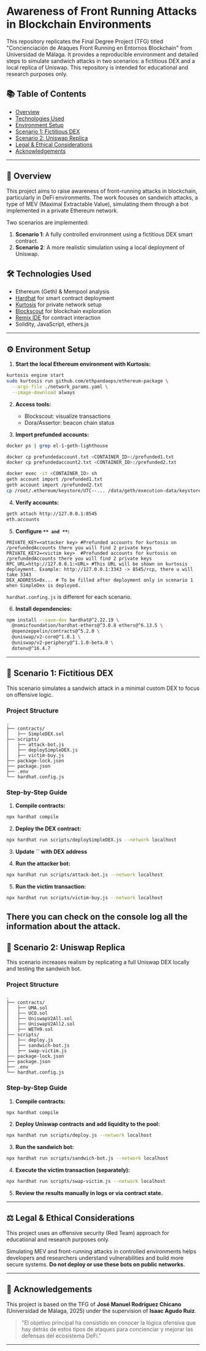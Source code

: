 # Awareness of Front Running Attacks in Blockchain Environments

This repository replicates the Final Degree Project (TFG) titled "Concienciación de Ataques Front Running en Entornos Blockchain" from Universidad de Málaga. It provides a reproducible environment and detailed steps to simulate sandwich attacks in two scenarios: a fictitious DEX and a local replica of Uniswap. This repository is intended for educational and research purposes only.

## 📚 Table of Contents

- [Overview](#-overview)
- [Technologies Used](#-technologies-used)
- [Environment Setup](#-environment-setup)
- [Scenario 1: Fictitious DEX](#-scenario-1-fictitious-dex)
- [Scenario 2: Uniswap Replica](#-scenario-2-uniswap-replica)
- [Legal & Ethical Considerations](#-legal--ethical-considerations)
- [Acknowledgements](#-acknowledgements)

---

## 📌 Overview

This project aims to raise awareness of front-running attacks in blockchain, particularly in DeFi environments. The work focuses on sandwich attacks, a type of MEV (Maximal Extractable Value), simulating them through a bot implemented in a private Ethereum network.

Two scenarios are implemented:

1. **Scenario 1**: A fully controlled environment using a fictitious DEX smart contract.
2. **Scenario 2**: A more realistic simulation using a local deployment of Uniswap.

## 🛠️ Technologies Used

- Ethereum (Geth) & Mempool analysis
- [Hardhat](https://hardhat.org/) for smart contract deployment
- [Kurtosis](https://docs.kurtosis.com/) for private network setup
- [Blockscout](https://blockscout.com/) for blockchain exploration
- [Remix IDE](https://remix.ethereum.org/) for contract interaction
- Solidity, JavaScript, ethers.js

---

## ⚙️ Environment Setup

1. **Start the local Ethereum environment with Kurtosis:**

```bash
kurtosis engine start
sudo kurtosis run github.com/ethpandaops/ethereum-package \
  --args-file ./network_params.yaml \
  --image-download always
```

2. **Access tools:**

   - Blockscout: visualize transactions
   - Dora/Assertor: beacon chain status

3. **Import prefunded accounts:**

```bash
docker ps | grep el-1-geth-lighthouse

docker cp prefundedaccount.txt <CONTAINER_ID>:/prefunded1.txt
docker cp prefundedaccount2.txt <CONTAINER_ID>:/prefunded2.txt

docker exec -it <CONTAINER_ID> sh
geth account import /prefunded1.txt
geth account import /prefunded2.txt
cp /root/.ethereum/keystore/UTC--... /data/geth/execution-data/keystore
```

4. **Verify accounts:**

```bash
geth attach http://127.0.0.1:8545
eth.accounts
```

5. **Configure **``** and **``**:**

```env
PRIVATE_KEY=<attacker key> #Prefunded accounts for kurtosis on /prefundedAccounts there you will find 2 private keys
PRIVATE_KEY2=<victim key>  #Prefunded accounts for kurtosis on /prefundedAccounts there you will find 2 private keys
RPC_URL=http://127.0.0.1:<URL> #This URL will be shown on kurtosis deployment. Example: http://127.0.0.1:3343 -> 8545/rcp, there u will take 3343
DEX_ADDRESS=0x... # To be filled after deployment only in scenario 1 when SimpleDex is deployed.
```

`hardhat.confing.js` is different for each scenario.

6. **Install dependencies:**

```bash
npm install --save-dev hardhat@^2.22.19 \
  @nomicfoundation/hardhat-ethers@^3.0.8 ethers@^6.13.5 \
  @openzeppelin/contracts@^5.2.0 \
  @uniswap/v2-core@^1.0.1 \
  @uniswap/v2-periphery@^1.1.0-beta.0 \
  dotenv@^16.4.7
```
---

## 🧪 Scenario 1: Fictitious DEX

This scenario simulates a sandwich attack in a minimal custom DEX to focus on offensive logic.

### Project Structure

```
.
├── contracts/
│   ├── SimpleDEX.sol
├── scripts/
│   ├── attack-bot.js
│   ├── deploySimpleDEX.js
│   ├── victim-buy.js
├── package-lock.json
├── package.json
├── .env
└── hardhat.config.js
```

### Step-by-Step Guide

1. **Compile contracts:**

```bash
npx hardhat compile
```

2. **Deploy the DEX contract:**

```bash
npx hardhat run scripts/deploySimpleDEX.js --network localhost
```

3. **Update **``** with DEX address**


4. **Run the attacker bot:**

```bash
npx hardhat run scripts/attack-bot.js --network localhost
```

5. **Run the victim transaction:**

```bash
npx hardhat run scripts/victim-buy.js --network localhost
```
There you can check on the console log all the information about the attack.
---

## 🧪 Scenario 2: Uniswap Replica

This scenario increases realism by replicating a full Uniswap DEX locally and testing the sandwich bot.

### Project Structure

```
.
├── contracts/
│   ├── UMA.sol
│   ├── UCO.sol
│   ├── UniswapV2All.sol
│   ├── UniswapV2All2.sol
│   ├── WETH9.sol
├── scripts/
│   ├── deploy.js
│   ├── sandwich-bot.js
│   ├── swap-victim.js
├── package-lock.json
├── package.json
├── .env
└── hardhat.config.js
```

### Step-by-Step Guide

1. **Compile contracts:**

```bash
npx hardhat compile
```

2. **Deploy Uniswap contracts and add liquidity to the pool:**

```bash
npx hardhat run scripts/deploy.js --network localhost
```

3. **Run the sandwich bot:**

```bash
npx hardhat run scripts/sandwich-bot.js --network localhost
```

4. **Execute the victim transaction (separately):**

```bash
npx hardhat run scripts/swap-victim.js --network localhost
```

5. **Review the results manually in logs or via contract state.**

---

## ⚖️ Legal & Ethical Considerations

This project uses an offensive security (Red Team) approach for educational and research purposes only.

Simulating MEV and front-running attacks in controlled environments helps developers and researchers understand vulnerabilities and build more secure systems. **Do not deploy or use these bots on public networks.**

---

## 🙏 Acknowledgements

This project is based on the TFG of **José Manuel Rodríguez Chicano** (Universidad de Málaga, 2025) under the supervision of **Isaac Agudo Ruiz**.

> "El objetivo principal ha consistido en conocer la lógica ofensiva que hay detrás de estos tipos de ataques para concienciar y mejorar las defensas del ecosistema DeFi."

---


